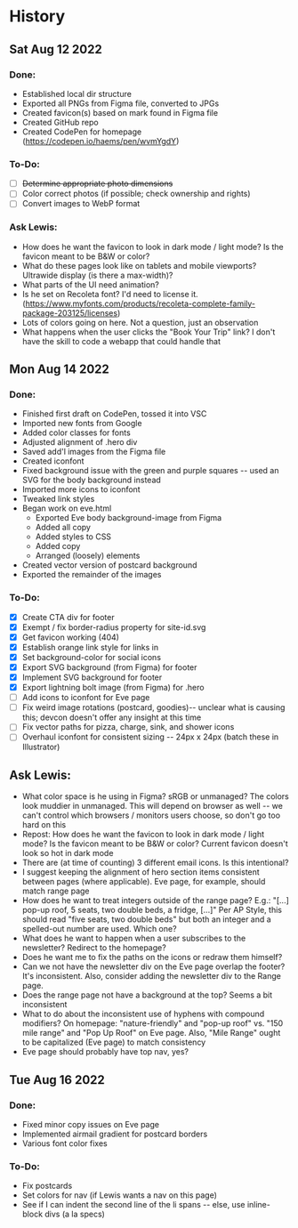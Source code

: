 # History

## Sat Aug 12 2022

### Done:
  - Established local dir structure
  - Exported all PNGs from Figma file, converted to JPGs
  - Created favicon(s) based on mark found in Figma file
  - Created GitHub repo
  - Created CodePen for homepage (https://codepen.io/haems/pen/wvmYgdY)

### To-Do:
- [ ] ~~Determine appropriate photo dimensions~~
- [ ] Color correct photos (if possible; check ownership and rights)
- [ ] Convert images to WebP format
  
### Ask Lewis:
  - How does he want the favicon to look in dark mode / light mode? Is the favicon meant to be B&W or color?
  - What do these pages look like on tablets and mobile viewports? Ultrawide display (is there a max-width)?
  - What parts of the UI need animation?
  - Is he set on Recoleta font? I'd need to license it. (https://www.myfonts.com/products/recoleta-complete-family-package-203125/licenses)
  - Lots of colors going on here. Not a question, just an observation
  - What happens when the user clicks the "Book Your Trip" link? I don't have the skill to code a webapp that could handle that


## Mon Aug 14 2022
### Done:
- Finished first draft on CodePen, tossed it into VSC
- Imported new fonts from Google
- Added color classes for fonts
- Adjusted alignment of .hero div
- Saved add'l images from the Figma file
- Created iconfont
- Fixed background issue with the green and purple squares -- used an SVG for the body background instead
- Imported more icons to iconfont
- Tweaked link styles
- Began work on eve.html
  - Exported Eve body background-image from Figma
  - Added all copy
  - Added styles to CSS
  - Added copy
  - Arranged (loosely) elements
- Created vector version of postcard background
- Exported the remainder of the images
  
### To-Do:

- [x] Create CTA div for footer
- [x] Exempt / fix border-radius property for site-id.svg
- [x] Get favicon working (404)
- [x] Establish orange link style for links in <main>
- [x] Set background-color for social icons
- [x] Export SVG background (from Figma) for footer
- [x] Implement SVG background for footer
- [x] Export lightning bolt image (from Figma) for .hero
- [ ] Add icons to iconfont for Eve page
- [ ] Fix weird image rotations (postcard, goodies)-- unclear what is causing this; devcon doesn't offer any insight at this time
- [ ] Fix vector paths for pizza, charge, sink, and shower icons
- [ ] Overhaul iconfont for consistent sizing -- 24px x 24px (batch these in Illustrator)
  
## Ask Lewis:
- What color space is he using in Figma? sRGB or unmanaged? The colors look muddier in unmanaged. This will depend on browser as well -- we can't control which browsers / monitors users choose, so don't go too hard on this
- Repost: How does he want the favicon to look in dark mode / light mode? Is the favicon meant to be B&W or color? Current favicon doesn't look so hot in dark mode
- There are (at time of counting) 3 different email icons. Is this intentional?
- I suggest keeping the alignment of hero section items consistent between pages (where applicable). Eve page, for example, should match range page
- How does he want to treat integers outside of the range page? E.g.: "[...] pop-up roof, 5 seats, two double beds, a fridge, [...]" Per AP Style, this should read "five seats, two double beds" but both an integer and a spelled-out number are used. Which one?
- What does he want to happen when a user subscribes to the newsletter? Redirect to the homepage?
- Does he want me to fix the paths on the icons or redraw them himself?
- Can we not have the newsletter div on the Eve page overlap the footer? It's inconsistent. Also, consider adding the newsletter div to the Range page. 
- Does the range page not have a background at the top? Seems a bit inconsistent
- What to do about the inconsistent use of hyphens with compound modifiers? On homepage: "nature-friendly" and "pop-up roof" vs. "150 mile range" and "Pop Up Roof" on Eve page. Also, "Mile Range" ought to be capitalized (Eve page) to match consistency
- Eve page should probably have top nav, yes?

## Tue Aug 16 2022
### Done:
- Fixed minor copy issues on Eve page
- Implemented airmail gradient for postcard borders
- Various font color fixes
  
### To-Do:
- Fix postcards
- Set colors for nav (if Lewis wants a nav on this page)
- See if I can indent the second line of the li spans -- else, use inline-block divs (a la specs)
